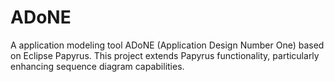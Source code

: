 # ADoNE
A application modeling tool ADoNE (Application Design Number One) based on Eclipse Papyrus. This project extends Papyrus functionality, particularly enhancing sequence diagram capabilities.
